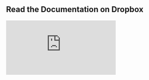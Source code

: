 Read the Documentation on Dropbox
----------------------

![*piSchedule* Overview](https://dl.dropboxusercontent.com/u/35444930/piScheduler.doc/piScheduler.md.html)
